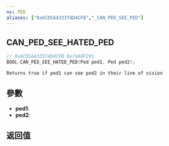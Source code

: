 ```yaml
---
ns: PED
aliases: ["0x6CD5A433374D4CFB","_CAN_PED_SEE_PED"]
---
```

## CAN_PED_SEE_HATED_PED

```c
// 0x6CD5A433374D4CFB 0x74A0F291
BOOL CAN_PED_SEE_HATED_PED(Ped ped1, Ped ped2);
```

```
Returns true if ped1 can see ped2 in their line of vision  
```

## 參數
* **ped1**: 
* **ped2**: 

## 返回值

